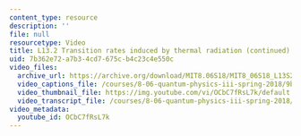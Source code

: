 ```yaml
---
content_type: resource
description: ''
file: null
resourcetype: Video
title: L13.2 Transition rates induced by thermal radiation (continued)
uid: 7b362e72-a7b3-4cd7-675c-b4c23c4e550c
video_files:
  archive_url: https://archive.org/download/MIT8.06S18/MIT8_06S18_L13S2_300k.mp4
  video_captions_file: /courses/8-06-quantum-physics-iii-spring-2018/9b8e9412735150e9b330f69db9da1f01_OCbC7fRsL7k.vtt
  video_thumbnail_file: https://img.youtube.com/vi/OCbC7fRsL7k/default.jpg
  video_transcript_file: /courses/8-06-quantum-physics-iii-spring-2018/88fd71f7a5483b50d5aebfbe92877373_OCbC7fRsL7k.pdf
video_metadata:
  youtube_id: OCbC7fRsL7k
---
```

